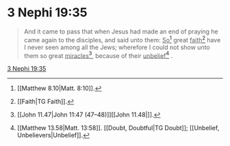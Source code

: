 # 3 Nephi 19:35

> And it came to pass that when Jesus had made an end of praying he came again to the disciples, and said unto them: <u>So</u>[^a] great <u>faith</u>[^b] have I never seen among all the Jews; wherefore I could not show unto them so great <u>miracles</u>[^c], because of their <u>unbelief</u>[^d] .

[3 Nephi 19:35](https://www.churchofjesuschrist.org/study/scriptures/bofm/3-ne/19?lang=eng&id=p35#p35)


[^a]: [[Matthew 8.10|Matt. 8:10]].  
[^b]: [[Faith|TG Faith]].  
[^c]: [[John 11.47|John 11:47 (47–48)]][[John 11.48|]].  
[^d]: [[Matthew 13.58|Matt. 13:58]]. [[Doubt, Doubtful|TG Doubt]]; [[Unbelief, Unbelievers|Unbelief]].  
